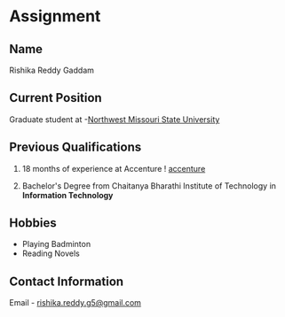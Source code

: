 # Assignment

## Name

Rishika Reddy Gaddam

## Current Position

Graduate student at -[Northwest Missouri State University](https://www.nwmissouri.edu/ "NWMSU")

## Previous Qualifications

1. 18 months of experience at Accenture ! [accenture](https://www.accenture.com/t20170407T081136Z__w__/us-en/_acnmedia/Accenture/Conversion-Assets/Careers/Images/LandingPage/58/Accenture-Explore-08 "accenture logo")

2. Bachelor's Degree from Chaitanya Bharathi Institute of Technology in **Information Technology**

## Hobbies 

- Playing Badminton
- Reading Novels

## Contact Information

Email - rishika.reddy.g5@gmail.com



